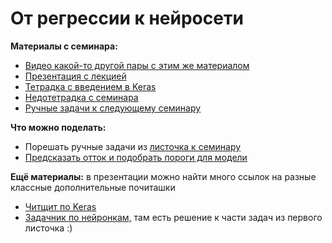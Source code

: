 # От регрессии к нейросети

__Материалы с семинара:__

* [Видео какой-то другой пары с этим же материалом](https://vk.com/away.php?to=https%3A%2F%2Fwww.youtube.com%2Fwatch%3Fv%3D-dfsaL1uJuE%26feature%3Dyoutu.be%26t%3D861&cc_key=)
* [Презентация с лекцией](https://github.com/FUlyankin/neural_nets_econ/blob/master/sem01/nn_slides_1.pdf)
* [Тетрадка с введением в Keras](https://nbviewer.jupyter.org/github/FUlyankin/neural_nets_econ/blob/master/sem01/cats/sem1_keras_intro_classification.ipynb)
* [Недотетрадка с семинара](https://nbviewer.jupyter.org/github/FUlyankin/neural_nets_econ/blob/master/sem01/sem_code.ipynb)
* [Ручные задачи к следующему семинару](https://github.com/FUlyankin/neural_nets_econ/blob/master/sem01/tasks_01.pdf)

__Что можно поделать:__

* Порешать ручные задачи из [листочка к семинару](ttps://github.com/FUlyankin/neural_nets_econ/blob/master/sem01/tasks_01.pdf)
* [Предсказать отток и подобрать пороги для модели](https://github.com/FUlyankin/neural_nets_econ/blob/master/sem01/HW1_churn.ipynb)


__Ещё материалы:__ в презентации можно найти много ссылок на разные классные дополнительные почиташки

* [Читщит по Keras]( )
* [Задачник по нейронкам,](https://github.com/FUlyankin/neural_nets_prob) там есть решение к части задач из первого листочка :)

